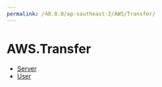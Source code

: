 ```yaml
---
permalink: /48.0.0/ap-southeast-2/AWS/Transfer/
---
```


# AWS.Transfer



* [Server](Server.md)
* [User](User.md)